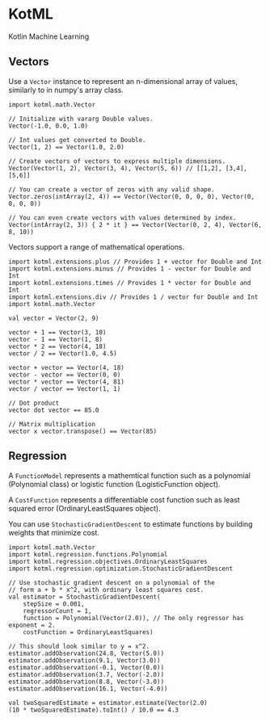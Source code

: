 # KotML
Kotlin Machine Learning

## Vectors

Use a `Vector` instance to represent an n-dimensional array of values, similarly to in numpy's array class.
```
import kotml.math.Vector

// Initialize with vararg Double values.
Vector(-1.0, 0.0, 1.0)

// Int values get converted to Double.
Vector(1, 2) == Vector(1.0, 2.0)

// Create vectors of vectors to express multiple dimensions.
Vector(Vector(1, 2), Vector(3, 4), Vector(5, 6)) // [[1,2], [3,4], [5,6]]

// You can create a vector of zeros with any valid shape.
Vector.zeros(intArray(2, 4)) == Vector(Vector(0, 0, 0, 0), Vector(0, 0, 0, 0))

// You can even create vectors with values determined by index.
Vector(intArray(2, 3)) { 2 * it } == Vector(Vector(0, 2, 4), Vector(6, 8, 10))
```

Vectors support a range of mathematical operations.
```
import kotml.extensions.plus // Provides 1 + vector for Double and Int
import kotml.extensions.minus // Provides 1 - vector for Double and Int
import kotml.extensions.times // Provides 1 * vector for Double and Int
import kotml.extensions.div // Provides 1 / vector for Double and Int
import kotml.math.Vector

val vector = Vector(2, 9)

vector + 1 == Vector(3, 10)
vector - 1 == Vector(1, 8)
vector * 2 == Vector(4, 18)
vector / 2 == Vector(1.0, 4.5)

vector + vector == Vector(4, 18)
vector - vector == Vector(0, 0)
vector * vector == Vector(4, 81)
vector / vector == Vector(1, 1)

// Dot product
vector dot vector == 85.0

// Matrix multiplication
vector x vector.transpose() == Vector(85)
```

## Regression

A `FunctionModel` represents a mathemtical function such as a polynomial (Polynomial class) or logistic function (LogisticFunction object).

A `CostFunction` represents a differentiable cost function such as least squared error (OrdinaryLeastSquares object).

You can use `StochasticGradientDescent` to estimate functions by building weights that minimize cost.
```
import kotml.math.Vector
import kotml.regression.functions.Polynomial
import kotml.regression.objectives.OrdinaryLeastSquares
import kotml.regression.optimization.StochasticGradientDescent

// Use stochastic gradient descent on a polynomial of the
// form a + b * x^2, with ordinary least squares cost.
val estimator = StochasticGradientDescent(
    stepSize = 0.001,
    regressorCount = 1,
    function = Polynomial(Vector(2.0)), // The only regressor has exponent = 2.
    costFunction = OrdinaryLeastSquares)

// This should look similar to y = x^2.
estimator.addObservation(24.8, Vector(5.0))
estimator.addObservation(9.1, Vector(3.0))
estimator.addObservation(-0.1, Vector(0.0))
estimator.addObservation(3.7, Vector(-2.0))
estimator.addObservation(8.8, Vector(-3.0))
estimator.addObservation(16.1, Vector(-4.0))

val twoSquaredEstimate = estimator.estimate(Vector(2.0)
(10 * twoSquaredEstimate).toInt() / 10.0 == 4.3
```
